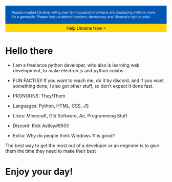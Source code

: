 [![Stand With Ukraine](https://raw.githubusercontent.com/vshymanskyy/StandWithUkraine/main/banner2-direct.svg)](https://vshymanskyy.github.io/StandWithUkraine)

# Hello there

- I am a freelance python developer, who also is learning web development, to make electron.js and python colabs.

- FUN FACT(S)! If you want to reach me, do it by discord, and if you want something done, I also got other stuff, so don't expect it done fast. 

- PRONOUNS: They/Them

- Languages: Python, HTML, CSS, JS

- Likes: Minecraft, Old Software, Air, Programming Stuff

- Discord: Rick Astley#8553

- Extra: Why do people think Windows 11 is good? 


The best way to get the most out of a developer or an engineer is to give them the time they need to make their best

# Enjoy your day!
